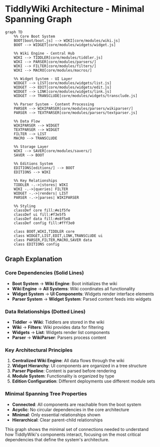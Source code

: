 # TiddlyWiki Architecture - Minimal Spanning Graph

```mermaid
graph TD
    %% Core Boot System
    BOOT[boot/boot.js] --> WIKI[core/modules/wiki.js]
    BOOT --> WIDGET[core/modules/widgets/widget.js]
    
    %% Wiki Engine - Central Hub
    WIKI --> TIDDLER[core/modules/tiddler.js]
    WIKI --> PARSER[core/modules/parsers/]
    WIKI --> FILTER[core/modules/filters/]
    WIKI --> MACRO[core/modules/macros/]
    
    %% Widget System - UI Layer
    WIDGET --> LIST[core/modules/widgets/list.js]
    WIDGET --> EDIT[core/modules/widgets/edit.js]
    WIDGET --> LINK[core/modules/widgets/link.js]
    WIDGET --> TRANSCLUDE[core/modules/widgets/transclude.js]
    
    %% Parser System - Content Processing
    PARSER --> WIKIPARSER[core/modules/parsers/wikiparser/]
    PARSER --> TEXTPARSER[core/modules/parsers/textparser.js]
    
    %% Data Flow
    WIKIPARSER --> WIDGET
    TEXTPARSER --> WIDGET
    FILTER --> LIST
    MACRO --> TRANSCLUDE
    
    %% Storage Layer
    WIKI --> SAVER[core/modules/savers/]
    SAVER --> BOOT
    
    %% Editions System
    EDITIONS[editions/] --> BOOT
    EDITIONS --> WIKI
    
    %% Key Relationships
    TIDDLER -.->|stores| WIKI
    WIKI -.->|queries| FILTER
    WIDGET -.->|renders| LIST
    PARSER -.->|parses| WIKIPARSER
    
    %% Styling
    classDef core fill:#e1f5fe
    classDef ui fill:#f3e5f5
    classDef data fill:#e8f5e8
    classDef config fill:#fff3e0
    
    class BOOT,WIKI,TIDDLER core
    class WIDGET,LIST,EDIT,LINK,TRANSCLUDE ui
    class PARSER,FILTER,MACRO,SAVER data
    class EDITIONS config
```

## Graph Explanation

### Core Dependencies (Solid Lines)
- **Boot System** → **Wiki Engine**: Boot initializes the wiki
- **Wiki Engine** → **All Systems**: Wiki coordinates all functionality
- **Widget System** → **UI Components**: Widgets render interface elements
- **Parser System** → **Widget System**: Parsed content feeds into widgets

### Data Relationships (Dotted Lines)
- **Tiddler** → **Wiki**: Tiddlers are stored in the wiki
- **Wiki** → **Filters**: Wiki provides data for filtering
- **Widgets** → **List**: Widgets render list components
- **Parser** → **WikiParser**: Parsers process content

### Key Architectural Principles

1. **Centralized Wiki Engine**: All data flows through the wiki
2. **Widget Hierarchy**: UI components are organized in a tree structure
3. **Parser Pipeline**: Content is parsed before rendering
4. **Module System**: Functionality is organized by type
5. **Edition Configuration**: Different deployments use different module sets

### Minimal Spanning Tree Properties

- **Connected**: All components are reachable from the boot system
- **Acyclic**: No circular dependencies in the core architecture
- **Minimal**: Only essential relationships shown
- **Hierarchical**: Clear parent-child relationships

This graph shows the minimal set of connections needed to understand how TiddlyWiki's components interact, focusing on the most critical dependencies that define the system's architecture. 